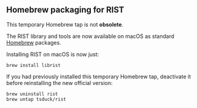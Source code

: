 ## Homebrew packaging for RIST

This temporary Homebrew tap is not **obsolete**.

The RIST library and tools are now available on macOS as standard [Homebrew](https://brew.sh/) packages.

Installing RIST on macOS is now just:
~~~
brew install librist
~~~

If you had previously installed this temporary Homebrew tap, deactivate it before reinstalling the new official version:
~~~
brew uninstall rist
brew untap tsduck/rist
~~~
